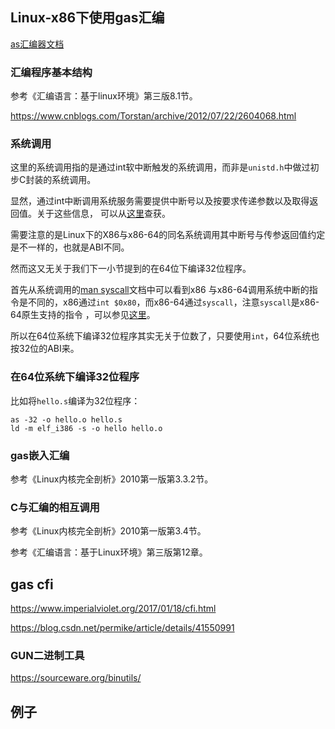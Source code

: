 ## Linux-x86下使用gas汇编

[as汇编器文档](http://tigcc.ticalc.org/doc/gnuasm.html)

### 汇编程序基本结构

参考《汇编语言：基于linux环境》第三版8.1节。

https://www.cnblogs.com/Torstan/archive/2012/07/22/2604068.html

### 系统调用
这里的系统调用指的是通过int软中断触发的系统调用，而非是`unistd.h`中做过初步C封装的系统调用。

显然，通过int中断调用系统服务需要提供中断号以及按要求传递参数以及取得返回值。关于这些信息，
可以从[这里](https://syscalls.w3challs.com/)查获。

需要注意的是Linux下的X86与x86-64的同名系统调用其中断号与传参返回值约定是不一样的，也就是ABI不同。

然而这又无关于我们下一小节提到的在64位下编译32位程序。

首先从系统调用的[man syscall](https://www.man7.org/linux/man-pages/man2/syscall.2.html)文档中可以看到x86
与x86-64调用系统中断的指令是不同的，x86通过`int $0x80`，而x86-64通过`syscall`，注意`syscall`是x86-64原生支持的指令
，可以参见[这里](https://stackoverflow.com/questions/10583891/is-syscall-an-instruction-on-x86-64)。

所以在64位系统下编译32位程序其实无关于位数了，只要使用`int`，64位系统也按32位的ABI来。

### 在64位系统下编译32位程序

比如将`hello.s`编译为32位程序：
```
as -32 -o hello.o hello.s
ld -m elf_i386 -s -o hello hello.o
```

### gas嵌入汇编

参考《Linux内核完全剖析》2010第一版第3.3.2节。

### C与汇编的相互调用

参考《Linux内核完全剖析》2010第一版第3.4节。

参考《汇编语言：基于Linux环境》第三版第12章。

## gas cfi
https://www.imperialviolet.org/2017/01/18/cfi.html

https://blog.csdn.net/permike/article/details/41550991

### GUN二进制工具 

https://sourceware.org/binutils/

## 例子